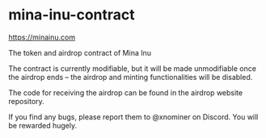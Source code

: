 # mina-inu-contract

https://minainu.com

The token and airdrop contract of Mina Inu

The contract is currently modifiable, but it will be made unmodifiable once the airdrop ends – the airdrop and minting functionalities will be disabled.

The code for receiving the airdrop can be found in the airdrop website repository.

If you find any bugs, please report them to @xnominer on Discord. You will be rewarded hugely.
